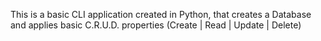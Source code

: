 This is a basic CLI application created in Python, that creates a Database and applies basic C.R.U.D. properties (Create | Read | Update | Delete)

